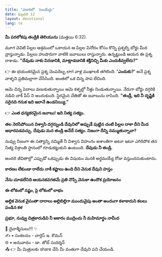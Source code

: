 ```yaml
---
title: "ఎడారిలో  సెలయేర్లు"
date: ఫిబ్రవరి 12
layout: devotional
lang: te
---
```


**మీ పరలోకపు తండ్రికి తెలియును** 
(మత్తయి 6:32).


మూగ చెవిటి పిల్లల ఆశ్రమంలో ఒకాయన ఆ పిల్లల వినోదం కోసం కొన్ని ప్రశ్నల్ని బోర్డు మీద వ్రాస్తున్నాడు. పిల్లలు హుషారుగా వాటికి జవాబులు రాస్తున్నారు. ఉన్నట్టుండి ఆయన ఈ ప్రశ్న రాశాడు. **"దేవుడు నాకు వినడానికి, మాట్లాడడానికి శక్తినిచ్చి మీకు ఎందుకివ్వలేదు?"**

👉 ఈ భయంకరమైన ప్రశ్న చెంపదెబ్బ లాగ వాళ్ల ముఖాలకి తగిలింది. **'ఎందుకు?'** అనే ప్రశ్న వాళ్ళని ప్రతిమల్లాగా చేసేసింది. అంతలో ఒక చిన్న పాప లేచింది. 

ఆమె చిన్న పెదాలు వణుకుతున్నాయి ఆమె కళ్ళల్లో నీళ్లు నిండుతున్నాయి. నేరుగా బోర్డు దగ్గరికి నడిచి చాక్ పీస్ ని అందుకుంది.  స్థిరమైన చేతితో ఈ జవాబును రాసింది. 
**"తండ్రీ,  ఇది నీ దృష్టికి సరైనది గనుక ఇది ఇలానే ఉండనియ్యి."**

👉 **ఎంత ధన్యకరమైన జవాబు! ఇది నిత్య సత్యం.**

 **తల నెరసిపోయిన విశ్వాసి దగ్గర్నుండి దేవునిలో అప్పుడే పుట్టిన చంటి పిల్లల దాకా దీని మీద ఆధారపడవచ్చు. దేవుడు మన తండ్రి అనేదే సత్యం. నిజంగా దీన్ని నమ్ముతున్నావా?**

నువ్వు నిజంగా ఈ సత్యాన్ని నమ్మితే నీ విశ్వాస విహంగం అశాంతిగా అటూ ఇటూ ఎగిరిపోక తన నిత్య విశ్రాంతి స్థానంలో గూడుకట్టుకుని ఉంటుంది. **దేవుడు నీ తండ్రి.**

అందరి జీవితాల్లో ఎప్పుడో ఒకప్పుడు ఈ విషయం మనకి అర్థమయ్యే రోజు వస్తుందనుకుంటాను.

**కారణం లేకుండా రాలేదు నాకీ కష్టాలు ఉంది దీని వెనుక దేవుని హస్తం**

**నేను చూడలేనిది ఆయనకవగతమే ప్రతి నొప్పి వెనుకా ఉందొక ప్రయోజనం**

**ఈ లోకంలో నష్టం, పై లోకంలో లాభం** 

**అల్లిక వెనుక వైపంతా దారాలు అల్లిబిల్లిగా ముందువైపు అంతా అందంగా కళాకారుని కలలు పండిన కళ**

**ప్రభూ, నువ్వు చిత్రకారుడివి నీ ఆకారం ముద్రించు నీ మహిమార్థం నామీద**

<div class="blessing">🙏 <span class="bless-text">దైవాశ్శీసులు!!!</span> ✨</div>

<div class="credit">✍️ <span class="credit-text">▪ సంకలనం - చార్లెస్ ఇ. కౌమన్</span></div>
<div class="credit">🌐 <span class="credit-text">▪ అనువాదం - డా. జోబ్ సుదర్శన్</span></div>


<div class="share">📤 👉 <span class="share-text">మీ మిత్రులకు share చేసి మీ వంతుగా దేవుని పని చేయండి.</span></div>
